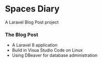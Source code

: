 # Spaces Diary
A Laravel Blog Post project

### The Blog Post
- A Laravel 8 application
- Build in Visua Studio Code on Linux
- Using DBeaver for database administration
